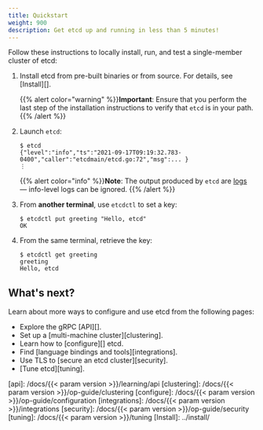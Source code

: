 ```yaml
---
title: Quickstart
weight: 900
description: Get etcd up and running in less than 5 minutes!
---
```


Follow these instructions to locally install, run, and test a single-member
cluster of etcd:

 1. Install etcd from pre-built binaries or from source. For details, see
    [Install][].

    {{% alert color="warning" %}}**Important**: Ensure that you perform the last
    step of the installation instructions to verify that `etcd` is in your path.
    {{% /alert %}}

 2. Launch `etcd`:

    ```console
    $ etcd
    {"level":"info","ts":"2021-09-17T09:19:32.783-0400","caller":"etcdmain/etcd.go:72","msg":... }
    ⋮
    ```

    {{% alert color="info" %}}**Note**: The output produced by `etcd` are
    [logs](../op-guide/configuration/#logging) &mdash; info-level logs can
    be ignored. {{% /alert %}}

 3. From **another terminal**, use `etcdctl` to set a key:

    ```console
    $ etcdctl put greeting "Hello, etcd"
    OK
    ```

 4. From the same terminal, retrieve the key:

    ```console
    $ etcdctl get greeting
    greeting
    Hello, etcd
    ```

## What's next?

Learn about more ways to configure and use etcd from the following pages:

- Explore the gRPC [API][].
- Set up a [multi-machine cluster][clustering].
- Learn how to [configure][] etcd.
- Find [language bindings and tools][integrations].
- Use TLS to [secure an etcd cluster][security].
- [Tune etcd][tuning].

[api]: /docs/{{< param version >}}/learning/api
[clustering]: /docs/{{< param version >}}/op-guide/clustering
[configure]: /docs/{{< param version >}}/op-guide/configuration
[integrations]: /docs/{{< param version >}}/integrations
[security]: /docs/{{< param version >}}/op-guide/security
[tuning]: /docs/{{< param version >}}/tuning
[Install]: ../install/
